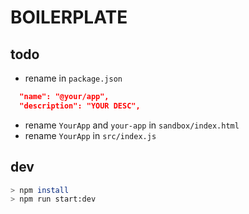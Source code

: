 # BOILERPLATE

## todo

- rename in `package.json`

```json
  "name": "@your/app",
  "description": "YOUR DESC",
```

- rename `YourApp` and `your-app` in `sandbox/index.html`
- rename `YourApp` in `src/index.js`

## dev

```sh
> npm install
> npm run start:dev
```
